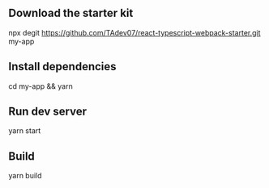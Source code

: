 ## Download the starter kit

npx degit https://github.com/TAdev07/react-typescript-webpack-starter.git my-app

## Install dependencies

cd my-app &&
yarn

## Run dev server

yarn start

## Build

yarn build
